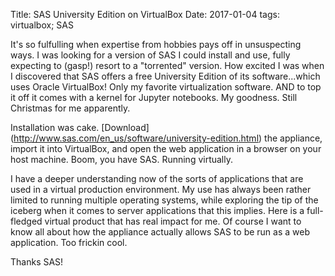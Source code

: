 Title: SAS University Edition on VirtualBox
Date: 2017-01-04
tags: virtualbox; SAS

It's so fulfulling when expertise from hobbies pays off in unsuspecting ways. I was looking for a version of SAS I 
could install and use, fully expecting to (gasp!) resort to a "torrented" version. How excited I was when I discovered 
that SAS offers a free University Edition of its software...which uses Oracle VirtualBox! Only my favorite 
virtualization software. AND to top it off it comes with a kernel for Jupyter notebooks. My goodness. Still Christmas 
for me apparently.

Installation was cake. [Download] (http://www.sas.com/en_us/software/university-edition.html) the appliance, import 
it into VirtualBox, and open the web application in a browser on your host machine. Boom, you have SAS. Running 
virtually.

I have a deeper understanding now of the sorts of applications that are used in a virtual production environment. My 
use has always been rather limited to running multiple operating systems, while exploring the tip of the iceberg when 
it comes to server applications that this implies. Here is a full-fledged virtual product that has real impact for me. 
Of course I want to know all about how the appliance actually allows SAS to be run as a web application. Too frickin 
cool. 

Thanks SAS!   

